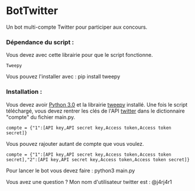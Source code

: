 # BotTwitter
Un bot multi-compte Twitter pour participer aux concours.

### Dépendance du script :

Vous devez avec cette librairie pour que le script fonctionne.
```
Tweepy
```
Vous pouvez l'installer avec : pip install tweepy

### Installation :

Vous devez avoir [Python 3.0](https://www.python.org/download/releases/3.0/) et la librairie [tweepy](https://www.tweepy.org/) installé.
Une fois le script téléchargé, vous devez rentrer les clés de l'API [twitter](https://developer.twitter.com/) dans le dictionnaire "compte" du fichier main.py.
```
compte = {"1":[API key,API secret key,Access token,Access token secret]}
```
Vous pouvez rajouter autant de compte que vous voulez.
```
compte = {"1":[API key,API secret key,Access token,Access token secret],"2":[API key,API secret key,Access token,Access token secret]}
```

Pour lancer le bot vous devez faire : python3 main.py

Vous avez une question ? Mon nom d'utilisateur twitter est : @j4rj4r1
